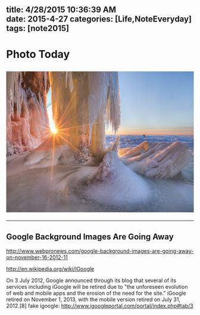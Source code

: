 title: 4/28/2015 10:36:39 AM   
date: 2015-4-27
categories: [Life,NoteEveryday]
tags: [note2015]
---

# Photo Today  #

![Long-exposure photography](https://raw.githubusercontent.com/metasong/FolderMD/master/_posts/Life/NoteEveryday/2015/ice-cave-sunset.jpg)
----------

----------
## Google Background Images Are Going Away ##
http://www.webpronews.com/google-background-images-are-going-away-on-november-16-2012-11

http://en.wikipedia.org/wiki/IGoogle

On 3 July 2012, Google announced through its blog that several of its services including iGoogle will be retired due to "the unforeseen evolution of web and mobile apps and the erosion of the need for the site." iGoogle retired on November 1, 2013, with the mobile version retired on July 31, 2012.[8]
fake igoogle:
http://www.igoogleportal.com/portal/index.php#tab/3
